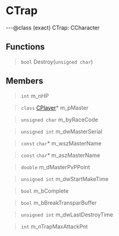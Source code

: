 # CTrap

---@class (exact) CTrap: CCharacter
 
## Functions
 
> `bool` Destroy(`unsigned char`)
 
## Members
 
> `int` m_nHP
 
> `class` [CPlayer](lua/classes/CPlayer.md)* m_pMaster
 
> `unsigned char` m_byRaceCode
 
> `unsigned int` m_dwMasterSerial
 
> `const` `char`* m_wszMasterName
 
> `const` `char`* m_aszMasterName
 
> `double` m_dMasterPvPPoint
 
> `unsigned int` m_dwStartMakeTime
 
> `bool` m_bComplete
 
> `bool` m_bBreakTransparBuffer
 
> `unsigned int` m_dwLastDestroyTime
 
> `int` m_nTrapMaxAttackPnt
 
